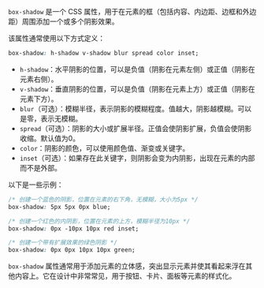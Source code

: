 `box-shadow` 是一个 CSS 属性，用于在元素的框（包括内容、内边距、边框和外边距）周围添加一个或多个阴影效果。

该属性通常使用以下方式定义：

```css
box-shadow: h-shadow v-shadow blur spread color inset;
```

- `h-shadow`：水平阴影的位置，可以是负值（阴影在元素左侧）或正值（阴影在元素右侧）。
- `v-shadow`：垂直阴影的位置，可以是负值（阴影在元素上方）或正值（阴影在元素下方）。
- `blur`（可选）：模糊半径，表示阴影的模糊程度。值越大，阴影越模糊。可以是零，表示无模糊。
- `spread`（可选）：阴影的大小或扩展半径。正值会使阴影扩展，负值会使阴影收缩。默认值为0。
- `color`：阴影的颜色，可以使用颜色值、渐变或关键字。
- `inset`（可选）：如果存在此关键字，则阴影会变为内阴影，出现在元素的内部而不是外部。

以下是一些示例：

```css
/* 创建一个蓝色的阴影，位置在元素的右下角，无模糊，大小为5px */
box-shadow: 5px 5px 0px blue;

/* 创建一个红色的内阴影，位置在元素的上方，模糊半径为10px */
box-shadow: 0px -10px 10px red inset;

/* 创建一个带有扩展效果的绿色阴影 */
box-shadow: 0px 0px 10px 10px green;
```

`box-shadow` 属性通常用于添加元素的立体感，突出显示元素并使其看起来浮在其他内容上。它在设计中非常常见，用于按钮、卡片、面板等元素的样式化。